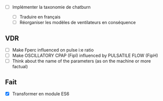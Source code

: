 -[ ] Implémenter la taxonomie de chatburn

	-[ ] Traduire en français
	-[ ] Réorganiser les modèles de ventilateurs en conséquence

## VDR

- [ ] Make Fperc influenced on pulse i:e ratio
- [ ] Make OSCILLATORY CPAP (Fipl) influenced by PULSATILE FLOW (FipH)
- [ ] Think about the name of the parameters (as on the machine or
  more factual)

## Fait

-[X] Transformer en module ES6

